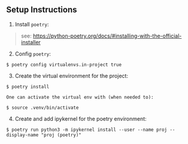 ## Setup Instructions

1. Install `poetry`:
    
> see: https://python-poetry.org/docs/#installing-with-the-official-installer    

2. Config `poetry`:

```
$ poetry config virtualenvs.in-project true
```

3. Create the virtual environment for the project:

```
$ poetry install
```

    One can activate the virtual env with (when needed to):
    
```
$ source .venv/bin/activate
```
4. Create and add ipykernel for the poetry environment:
```
$ poetry run python3 -m ipykernel install --user --name proj --display-name "proj (poetry)"
```
